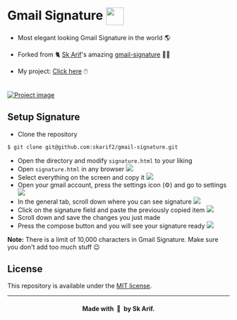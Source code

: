<h1>
  Gmail Signature 
  <img width="40" src="https://img.icons8.com/fluency/48/000000/gmail-new.png" align="center">
</h1>

- Most elegant looking Gmail Signature in the world 🌎

- Forked from 🐈 [Sk Arif](https://github.com/skarif2)'s amazing [gmail-signature](https://github.com/skarif2/gmail-signature) 👨‍💻

- My project: <a href="https://rogeriofrsouza.github.io/gmail-signature/">Click here</a> 🖱️

<br />

<a href="https://rogeriofrsouza.github.io/gmail-signature/" align="center">
  <img src="https://user-images.githubusercontent.com/77423511/145431561-fb95fd16-f453-481b-9276-cf092bcf689c.png" alt="Project image" />
</a>

## Setup Signature

- Clone the repository
```sh
$ git clone git@github.com:skarif2/gmail-signature.git
```
- Open the directory and modify `signature.html` to your liking
- Open `signature.html` in any browser <img src="https://user-images.githubusercontent.com/5141132/50740327-1eb16200-1217-11e9-9923-82970877c57e.png">
- Select everything on the screen and copy it <img src="https://user-images.githubusercontent.com/5141132/50740332-338df580-1217-11e9-94dc-9eeb5b3f6df5.png">
- Open your gmail account, press the settings icon (⚙️) and go to settings <img src="https://user-images.githubusercontent.com/5141132/50740340-41dc1180-1217-11e9-8858-9d766a828a6a.png">
- In the general tab, scroll down where you can see signature <img src="https://user-images.githubusercontent.com/5141132/50740344-51f3f100-1217-11e9-8010-0d403dd045dc.png">
- Click on the signature field and paste the previously copied item <img src="https://user-images.githubusercontent.com/5141132/50740350-60daa380-1217-11e9-9ce2-edc7d2114409.png">
- Scroll down and save the changes you just made
- Press the compose button and you will see your signature ready <img src="https://user-images.githubusercontent.com/5141132/50740355-6d5efc00-1217-11e9-9d06-46a8cdf36c05.png">

**Note:** There is a limit of 10,000 characters in Gmail Signature. Make sure you don't add too much stuff :wink:

## License

This repository is available under the [MIT license](https://github.com/skarif2/gmail-signature/blob/master/LICENSE).

---
<h4 align="center">Made with&nbsp; 💖 &nbsp;by Sk Arif.</h4>
